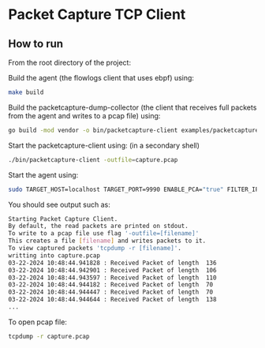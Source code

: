 # Packet Capture TCP Client

## How to run 

From the root directory of the project: 

Build the agent (the flowlogs client that uses ebpf) using:
```bash
make build
```
Build the packetcapture-dump-collector (the client that receives full packets from the agent and writes to a pcap file) using:
```bash
go build -mod vendor -o bin/packetcapture-client examples/packetcapture-dump/client/packetcapture-client.go  
```
Start the packetcapture-client using: (in a secondary shell)
```bash
./bin/packetcapture-client -outfile=capture.pcap
```

Start the agent using:
```bash
sudo TARGET_HOST=localhost TARGET_PORT=9990 ENABLE_PCA="true" FILTER_IP_CIDR="0.0.0.0/0" FILTER_PROTOCOL="TCP" FILTER_PORT=22 FILTER_ACTION="Accept" ./bin/netobserv-ebpf-agent
```

You should see output such as:
```bash
Starting Packet Capture Client.
By default, the read packets are printed on stdout.
To write to a pcap file use flag '-outfile=[filename]'
This creates a file [filename] and writes packets to it.
To view captured packets 'tcpdump -r [filename]'.
writting into capture.pcap
03-22-2024 10:48:44.941828 : Received Packet of length  136
03-22-2024 10:48:44.942901 : Received Packet of length  106
03-22-2024 10:48:44.943597 : Received Packet of length  110
03-22-2024 10:48:44.944182 : Received Packet of length  70
03-22-2024 10:48:44.944447 : Received Packet of length  70
03-22-2024 10:48:44.944644 : Received Packet of length  138
...
```

To open pcap file:
```bash
tcpdump -r capture.pcap
```



